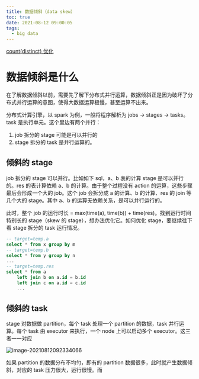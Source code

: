 ```yaml
---
title: 数据倾斜（data skew）
toc: true
date: 2021-08-12 09:00:05
tags:
  - big data
---
```


[count(distinct) 优化](https://datavalley.github.io/2016/02/15/Hive%E4%B9%8BCOUNT-DISTINCT%E4%BC%98%E5%8C%96)

# 数据倾斜是什么

在了解数据倾斜以前，需要先了解下分布式并行运算，数据倾斜正是因为破坏了分布式并行运算的意图，使得大数据运算极慢，甚至运算不出来。

分布式计算引擎，以 spark 为例，一般将程序解析为 jobs -> stages -> tasks。task 是执行单元。这个里边有两个并行：

1. job 拆分的 stage 可能是可以并行的
2. stage 拆分的 task 是并行运算的。

## 倾斜的 stage

job 拆分的 stage 可以并行。比如如下 sql，a、b 表的计算 stage 是可以并行的。res 的表计算依赖 a、b 的计算。由于整个过程没有 action 的运算，这些步骤最后会形成一个大的 job。这个 job 会拆分成 a 的计算、b 的计算、res 的 join 等几个大的 stage。其中 a、b 的运算无依赖关系，是可以并行运行的。

此时，整个 job 的运行时长 = max(time(a), time(b)) + time(res)。找到运行时间特别长的 stage（skew 的 stage），想办法优化它。如何优化 stage，要继续往下看 stage 拆分的 task 运行情况。

```sql
-- target=temp.a
select * from x group by m
-- target=temp.b
select * from y group by n
...
-- target=temp.res
select * from a 
	left join b on a.id = b.id
	left join c on a.id = c.id
	...
```

## 倾斜的 task

stage 对数据做 partition，每个 task 处理一个 partition 的数据，task 并行运算。每个 task 由 executor 来执行，一个 node 上可以启动多个 executor。这三者一一对应

![image-20210812092334066](/Users/zhenzheng/code/hfcherish.github.io/source/images/image-20210812092334066.png)

如果 partition 的数据分布不均匀，即有的 partition 数据很多，此时就产生数据倾斜，对应的 task 压力很大，运行很慢。而

